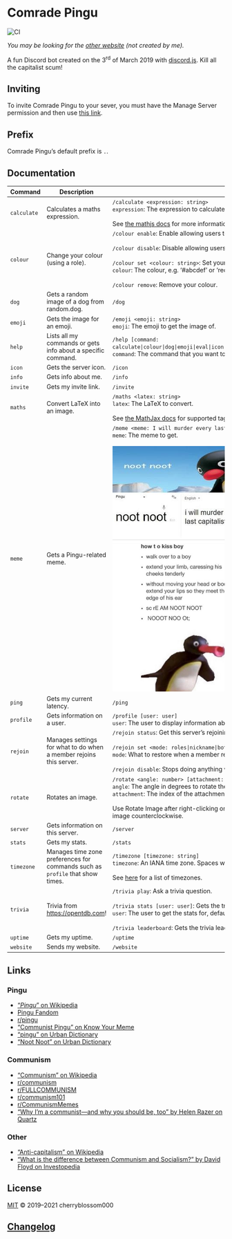 # Comrade Pingu

![CI](https://github.com/cherryblossom000/comrade-pingu/workflows/CI/badge.svg)

*You may be looking for the [other website](http://comradepingu.glitch.me) (not
created by me).*

<!-- markdownlint-disable MD033 -->
A fun Discord bot created on the 3<sup>rd</sup> of March 2019 with
[discord.js](https://discord.js.org). Kill all the capitalist scum!
<!-- markdownlint-enable MD033 -->
## Inviting

To invite Comrade Pingu to your sever, you must have the Manage Server
permission and then use
[this link](https://discord.com/oauth2/authorize?client_id=554539674899841055&scope=applications.commands+bot&permissions=52224).

## Prefix

Comrade Pingu’s default prefix is `.`.

## Documentation

<!-- markdownlint-disable MD033 -->
<!-- DOCS START -->

| Command | Description | Usage |
| - | - | - |
| `calculate` | Calculates a maths expression. | `/calculate <expression: string>`<br>`expression`: The expression to calculate.<br><br>See [the mathjs docs](https://mathjs.org/docs/expressions/syntax.html) for more information on the syntax of `expression`. |
| `colour` | Change your colour (using a role). | `/colour enable`: Enable allowing users to change their colour.<br><br>`/colour disable`: Disable allowing users to change their colour.<br><br>`/colour set <colour: string>`: Set your colour.<br>`colour`: The colour, e.g. ‘#abcdef’ or ‘red’. Run the command for more info.<br><br>`/colour remove`: Remove your colour. |
| `dog` | Gets a random image of a dog from random.dog. | `/dog` |
| `emoji` | Gets the image for an emoji. | `/emoji <emoji: string>`<br>`emoji`: The emoji to get the image of. |
| `help` | Lists all my commands or gets info about a specific command. | `/help [command: calculate\|colour\|dog\|emoji\|eval\|icon\|info\|invite\|maths\|meme\|ping\|profile\|rejoin\|rotate\|server\|stats\|timezone\|trivia\|uptime\|website]`<br>`command`: The command that you want to get info about. If omitted, all the commands will be listed. |
| `icon` | Gets the server icon. | `/icon` |
| `info` | Gets info about me. | `/info` |
| `invite` | Gets my invite link. | `/invite` |
| `maths` | Convert LaTeX into an image. | `/maths <latex: string>`<br>`latex`: The LaTeX to convert.<br><br>See [the MathJax docs](http://docs.mathjax.org/en/latest/input/tex/macros/index.html) for supported tags. `ams` is the only package loaded. |
| `meme` | Gets a Pingu-related meme. | `/meme <meme: I will murder every last capitalist\|how to kiss boy>`<br>`meme`: The meme to get.<br><br>![I will murder every last capitalist](./assets/img/iwmelc.jpg)<br><img src="./assets/img/htkb.jpg" alt="how to kiss boy" width="320"> |
| `ping` | Gets my current latency. | `/ping` |
| `profile` | Gets information on a user. | `/profile [user: user]`<br>`user`: The user to display information about. Defaults to you. |
| `rejoin` | Manages settings for what to do when a member rejoins this server. | `/rejoin status`: Get this server’s rejoining configuration.<br><br>`/rejoin set <mode: roles\|nickname\|both>`: Configure what I do when a member rejoins the server.<br>`mode`: What to restore when a member rejoins the server.<br><br>`/rejoin disable`: Stops doing anything when a member rejoins this server. |
| `rotate` | Rotates an image. | `/rotate <angle: number> [attachment: integer]`<br>`angle`: The angle in degrees to rotate the image clockwise. Negative values work as well!<br>`attachment`: The index of the attachment/image you want to rotate. Defaults to 1 (the first image).<br><br>Use Rotate Image after right-clicking on a message with the image you want to rotate, and then use this command. Negative angles rotate the image counterclockwise. |
| `server` | Gets information on this server. | `/server` |
| `stats` | Gets my stats. | `/stats` |
| `timezone` | Manages time zone preferences for commands such as `profile` that show times. | `/timezone [timezone: string]`<br>`timezone`: An IANA time zone. Spaces will be automatically converted into underscores.<br><br>See [here](https://en.wikipedia.org/wiki/List_of_tz_database_time_zones) for a list of timezones. |
| `trivia` | Trivia from https://opentdb.com! | `/trivia play`: Ask a trivia question.<br><br>`/trivia stats [user: user]`: Gets the trivia statistics for a user.<br>`user`: The user to get the stats for, defaulting to yourself.<br><br>`/trivia leaderboard`: Gets the trivia leaderboard for this server. |
| `uptime` | Gets my uptime. | `/uptime` |
| `website` | Sends my website. | `/website` |

<!-- DOCS END -->
<!-- markdownlint-enable MD033 -->

## Links

### Pingu

- [“*Pingu*” on Wikipedia](https://en.wikipedia.org/wiki/Pingu)
- [Pingu Fandom](https://pingu.fandom.com/wiki/Pingu_Wiki)
- [r/pingu](https://www.reddit.com/r/pingu)
- [“Communist Pingu” on Know Your Meme](https://knowyourmeme.com/memes/communist-pingu)
- [“pingu” on Urban Dictionary](https://www.urbandictionary.com/define.php?term=pingu)
- [“Noot Noot” on Urban Dictionary](https://www.urbandictionary.com/define.php?term=Noot%20Noot)

### Communism

- [“Communism” on Wikipedia](https://en.wikipedia.org/wiki/Communism)
- [r/communism](https://www.reddit.com/r/communism)
- [r/FULLCOMMUNISM](https://www.reddit.com/r/FULLCOMMUNISM)
- [r/communism101](https://www.reddit.com/r/communism101)
- [r/CommunismMemes](https://www.reddit.con/r/CommunismMemes)
- [“Why I’m a communist—and why you should be, too” by Helen Razer on Quartz](https://qz.com/965740/why-im-a-communist-and-why-you-should-be-too)

### Other

- [“Anti-capitalism” on Wikipedia](https://en.wikipedia.org/wiki/Anti-capitalism)
- [“What is the difference between Communism and Socialism?” by David Floyd on Investopedia](https://www.investopedia.com/ask/answers/100214/what-difference-between-communism-and-socialism.asp)

## License

[MIT](LICENSE) © 2019–2021 cherryblossom000

## [Changelog](CHANGELOG.md)
